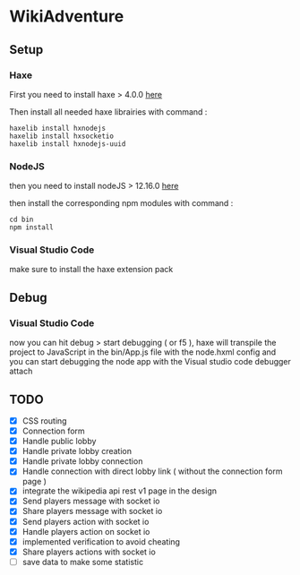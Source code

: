 # WikiAdventure

## Setup

### Haxe

First you need to install haxe > 4.0.0 [here](https://haxe.org/download/)

Then install all needed haxe librairies with command :
```
haxelib install hxnodejs
haxelib install hxsocketio
haxelib install hxnodejs-uuid
```
### NodeJS

then you need to install nodeJS > 12.16.0 [here](https://nodejs.org/en/download/)

then install the corresponding npm modules with command :
```
cd bin
npm install
```
 ### Visual Studio Code   

make sure to install the haxe extension pack

## Debug

### Visual Studio Code

now you can hit debug > start debugging ( or f5 ), haxe will transpile the project to JavaScript in the bin/App.js file with the         node.hxml config and you can start debugging the node app with the Visual studio code debugger attach
    
    
## TODO

- [x] CSS routing
- [x] Connection form
- [x] Handle public lobby
- [x] Handle private lobby creation
- [x] Handle private lobby connection
- [x] Handle connection with direct lobby link ( without the connection form page )
- [x] integrate the wikipedia api rest v1 page in the design
- [x] Send players message with socket io
- [x] Share players message with socket io
- [x] Send players action with socket io
- [x] Handle players action on socket io
- [x] implemented verification to avoid cheating
- [x] Share players actions with socket io
- [ ] save data to make some statistic

